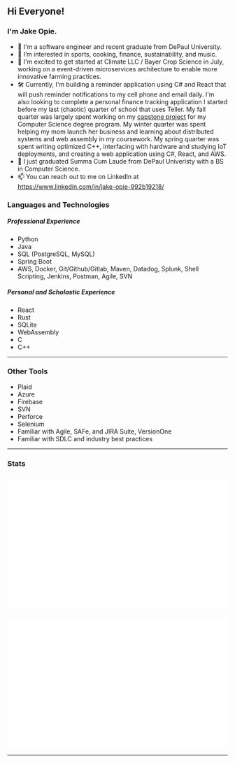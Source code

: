 ## Hi Everyone!
### I'm **Jake Opie**. 


- 👋 I'm a software engineer and recent graduate from DePaul University.
- 👀 I’m interested in sports, cooking, finance, sustainability, and music.
- 💼 I'm excited to get started at Climate LLC / Bayer Crop Science in July, working on a event-driven microservices architecture to enable more innovative farming practices.
- 🛠️ Currently, I'm building a reminder application using C# and React that will push reminder notifications to my cell phone and email daily. I'm also looking to complete a personal finance tracking application I started before my last (chaotic) quarter of school that uses Teller. 
  My fall quarter was largely spent working on my [capstone project](https://github.com/Green-Goblins-CSC394/greenGroupEcommerce) for my Computer Science degree program.
  My winter quarter was spent helping my mom launch her business and learning about distributed systems and web assembly in my coursework.
  My spring quarter was spent writing optimized C++, interfacing with hardware and studying IoT deployments, and creating a web application using C#, React, and AWS.
- :closed_book: I just graduated Summa Cum Laude from DePaul Univeristy with a BS in Computer Science.
- 📫 You can reach out to me on LinkedIn at https://www.linkedin.com/in/jake-opie-992b19218/

### Languages and Technologies
##### Professional Experience
- Python
- Java
- SQL (PostgreSQL, MySQL)
- Spring Boot
- AWS, Docker, Git/Github/Gitlab, Maven, Datadog, Splunk, Shell Scripting, Jenkins, Postman, Agile, SVN

##### Personal and Scholastic Experience
- React
- Rust
- SQLite
- WebAssembly
- C
- C++
---
### Other Tools
- Plaid
- Azure
- Firebase
- SVN
- Perforce
- Selenium
- Familiar with Agile, SAFe, and JIRA Suite, VersionOne
- Familiar with SDLC and industry best practices
---
### Stats
![](https://github.com/jopieji/github-stats/blob/master/generated/overview.svg)
---
![](https://github.com/jopieji/github-stats/blob/master/generated/languages.svg)

---

